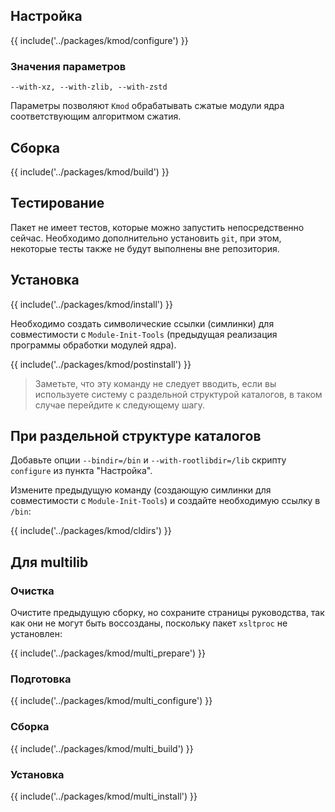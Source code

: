 <pkg :name="'kmod'" instsize showsbu2></pkg>

## Настройка

{{ include('../packages/kmod/configure') }}

### Значения параметров

`--with-xz, --with-zlib, --with-zstd`

Параметры позволяют `Kmod` обрабатывать сжатые модули ядра соответствующим алгоритмом сжатия.

## Сборка

{{ include('../packages/kmod/build') }}

## Тестирование

Пакет не имеет тестов, которые можно запустить непосредственно сейчас. Необходимо дополнительно установить `git`, при этом, некоторые тесты также не будут выполнены вне репозитория.

## Установка

{{ include('../packages/kmod/install') }}

Необходимо создать символические ссылки (симлинки) для совместимости с `Module-Init-Tools` (предыдущая реализация программы обработки модулей ядра).

{{ include('../packages/kmod/postinstall') }}

> Заметьте, что эту команду не следует вводить, если вы используете систему с раздельной структурой каталогов, в таком случае перейдите к следующему шагу.

## При раздельной структуре каталогов

Добавьте опции `--bindir=/bin` и `--with-rootlibdir=/lib` скрипту `configure` из пункта "Настройка".

Измените предыдущую команду (создающую симлинки для совместимости с `Module-Init-Tools`) и создайте необходимую ссылку в `/bin`:

{{ include('../packages/kmod/cldirs') }}

## Для multilib

### Очистка

Очистите предыдущую сборку, но сохраните страницы руководства, так как они не могут быть воссозданы, поскольку пакет `xsltproc` не установлен:

{{ include('../packages/kmod/multi_prepare') }}

### Подготовка

{{ include('../packages/kmod/multi_configure') }}

### Сборка

{{ include('../packages/kmod/multi_build') }}

### Установка

{{ include('../packages/kmod/multi_install') }}


